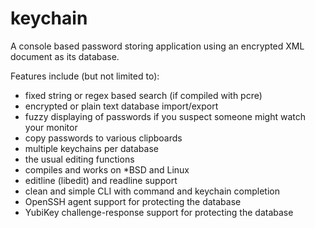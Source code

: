 keychain
========

A console based password storing application using an encrypted XML document as its database.

Features include (but not limited to):
* fixed string or regex based search (if compiled with pcre)
* encrypted or plain text database import/export
* fuzzy displaying of passwords if you suspect someone might watch your monitor
* copy passwords to various clipboards
* multiple keychains per database
* the usual editing functions
* compiles and works on \*BSD and Linux
* editline (libedit) and readline support
* clean and simple CLI with command and keychain completion
* OpenSSH agent support for protecting the database
* YubiKey challenge-response support for protecting the database
